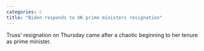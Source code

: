 ```yaml
---
categories: c
title: "Biden responds to UK prime ministers resignation"
---
```

Truss’ resignation on Thursday came after a chaotic beginning to her tenure as prime minister.